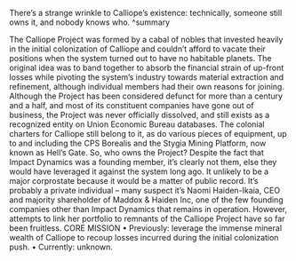 There’s a strange wrinkle to Calliope’s existence: technically, someone still owns it, and nobody knows who. ^summary

The Calliope Project was formed by a cabal of nobles that invested heavily in the initial colonization of Calliope and couldn’t afford to vacate their positions when the system turned out to have no habitable planets. The original idea was to band together to absorb the financial strain of up-front losses while pivoting the system’s industry towards material extraction and refinement, although individual members had their own reasons for joining. Although the Project has been considered defunct for more than a century and a half, and most of its constituent companies have gone out of business, the Project was never officially dissolved, and still exists as a recognized entity on Union Economic Bureau databases. The colonial charters for Calliope still belong to it, as do various pieces of equipment, up to and including the CPS Borealis and the Stygia Mining Platform, now known as Hell’s Gate. So, who owns the Project? Despite the fact that Impact Dynamics was a founding member, it’s clearly not them, else they would have leveraged it against the system long ago. It unlikely to be a major corprostate because it would be a matter of public record. It’s probably a private individual – many suspect it’s Naomi Haiden-Ikaia, CEO and majority shareholder of Maddox & Haiden Inc, one of the few founding companies other than Impact Dynamics that remains in operation. However, attempts to link her portfolio to remnants of the Calliope Project have so far been fruitless. CORE MISSION • Previously: leverage the immense mineral wealth of Calliope to recoup losses incurred during the initial colonization push. • Currently: unknown.